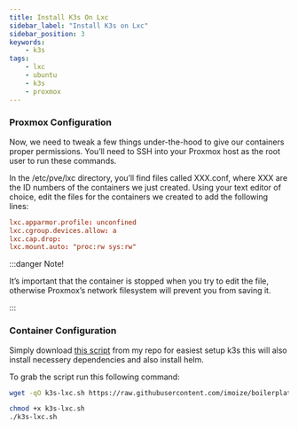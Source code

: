 ```yaml
---
title: Install K3s On Lxc
sidebar_label: "Install K3s on Lxc"
sidebar_position: 3
keywords:
    - k3s
tags:
    - lxc
    - ubuntu
    - k3s
    - proxmox
---
```


### Proxmox Configuration

Now, we need to tweak a few things under-the-hood to give our containers proper permissions. You’ll need to SSH into your Proxmox host as the root user to run these commands.

In the /etc/pve/lxc directory, you’ll find files called XXX.conf, where XXX are the ID numbers of the containers we just created. Using your text editor of choice, edit the files for the containers we created to add the following lines:

```conf
lxc.apparmor.profile: unconfined
lxc.cgroup.devices.allow: a
lxc.cap.drop:
lxc.mount.auto: "proc:rw sys:rw"
```

:::danger Note!

It’s important that the container is stopped when you try to edit the file, otherwise Proxmox’s network filesystem will prevent you from saving it.

:::

### Container Configuration

Simply download [this script](https://github.com/imoize/boilerplates/blob/master/proxmox/lxc/k3s-lxc.md) from my repo for easiest setup k3s this will also install necessery dependencies and also install helm.

To grab the script run this following command:

```bash
wget -qO k3s-lxc.sh https://raw.githubusercontent.com/imoize/boilerplates/master/proxmox/lxc/scripts/k3s-lxc.sh
```

```bash
chmod +x k3s-lxc.sh
./k3s-lxc.sh
```
